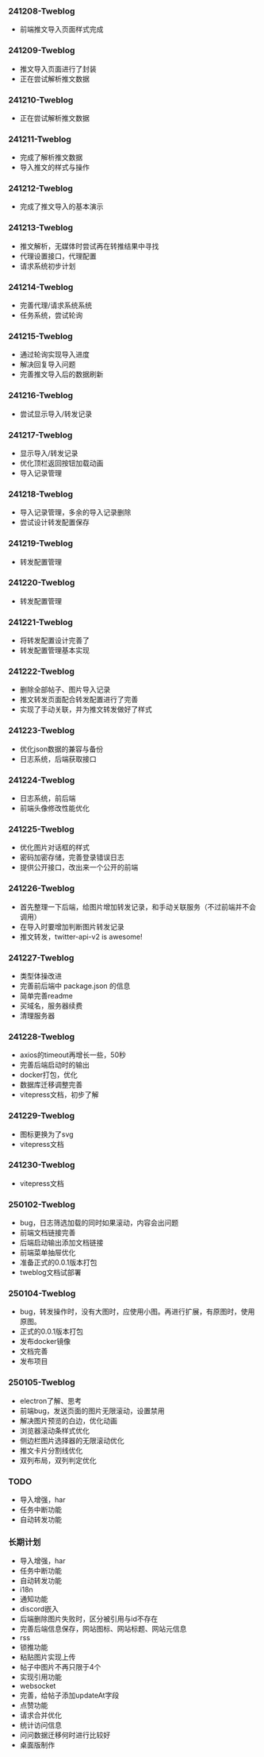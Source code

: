 ### 241208-Tweblog
- 前端推文导入页面样式完成

### 241209-Tweblog
- 推文导入页面进行了封装
- 正在尝试解析推文数据

### 241210-Tweblog
- 正在尝试解析推文数据

### 241211-Tweblog
- 完成了解析推文数据
- 导入推文的样式与操作

### 241212-Tweblog
- 完成了推文导入的基本演示

### 241213-Tweblog
- 推文解析，无媒体时尝试再在转推结果中寻找
- 代理设置接口，代理配置
- 请求系统初步计划

### 241214-Tweblog
- 完善代理/请求系统系统
- 任务系统，尝试轮询

### 241215-Tweblog
- 通过轮询实现导入进度
- 解决回复导入问题
- 完善推文导入后的数据刷新

### 241216-Tweblog
- 尝试显示导入/转发记录

### 241217-Tweblog
- 显示导入/转发记录
- 优化顶栏返回按钮加载动画
- 导入记录管理

### 241218-Tweblog
- 导入记录管理，多余的导入记录删除
- 尝试设计转发配置保存

### 241219-Tweblog
- 转发配置管理

### 241220-Tweblog
- 转发配置管理

### 241221-Tweblog
- 将转发配置设计完善了
- 转发配置管理基本实现

### 241222-Tweblog
- 删除全部帖子、图片导入记录
- 推文转发页面配合转发配置进行了完善
- 实现了手动关联，并为推文转发做好了样式

### 241223-Tweblog
- 优化json数据的兼容与备份
- 日志系统，后端获取接口

### 241224-Tweblog
- 日志系统，前后端
- 前端头像修改性能优化

### 241225-Tweblog
- 优化图片对话框的样式
- 密码加密存储，完善登录错误日志
- 提供公开接口，改出来一个公开的前端

### 241226-Tweblog
- 首先整理一下后端，给图片增加转发记录，和手动关联服务（不过前端并不会调用）
- 在导入时要增加判断图片转发记录
- 推文转发，twitter-api-v2 is awesome!

### 241227-Tweblog
- 类型体操改进
- 完善前后端中 package.json 的信息
- 简单完善readme
- 买域名，服务器续费
- 清理服务器

### 241228-Tweblog
- axios的timeout再增长一些，50秒
- 完善后端启动时的输出
- docker打包，优化
- 数据库迁移调整完善
- vitepress文档，初步了解

### 241229-Tweblog
- 图标更换为了svg
- vitepress文档

### 241230-Tweblog
- vitepress文档

### 250102-Tweblog
- bug，日志筛选加载的同时如果滚动，内容会出问题
- 前端文档链接完善
- 后端启动输出添加文档链接
- 前端菜单抽屉优化
- 准备正式的0.0.1版本打包
- tweblog文档试部署

### 250104-Tweblog
- bug，转发操作时，没有大图时，应使用小图。再进行扩展，有原图时，使用原图。
- 正式的0.0.1版本打包
- 发布docker镜像
- 文档完善
- 发布项目

### 250105-Tweblog
- electron了解、思考
- 前端bug，发送页面的图片无限滚动，设置禁用
- 解决图片预览的白边，优化动画
- 浏览器滚动条样式优化
- 侧边栏图片选择器的无限滚动优化
- 推文卡片分割线优化
- 双列布局，双列判定优化

### TODO
- 导入增强，har
- 任务中断功能
- 自动转发功能


### 长期计划
- 导入增强，har
- 任务中断功能
- 自动转发功能
- i18n
- 通知功能
- discord嵌入
- 后端删除图片失败时，区分被引用与id不存在
- 完善后端信息保存，网站图标、网站标题、网站元信息
- rss
- 锁推功能
- 粘贴图片实现上传
- 帖子中图片不再只限于4个
- 实现引用功能
- websocket
- 完善，给帖子添加updateAt字段
- 点赞功能
- 请求合并优化
- 统计访问信息
- 问问数据迁移何时进行比较好
- 桌面版制作